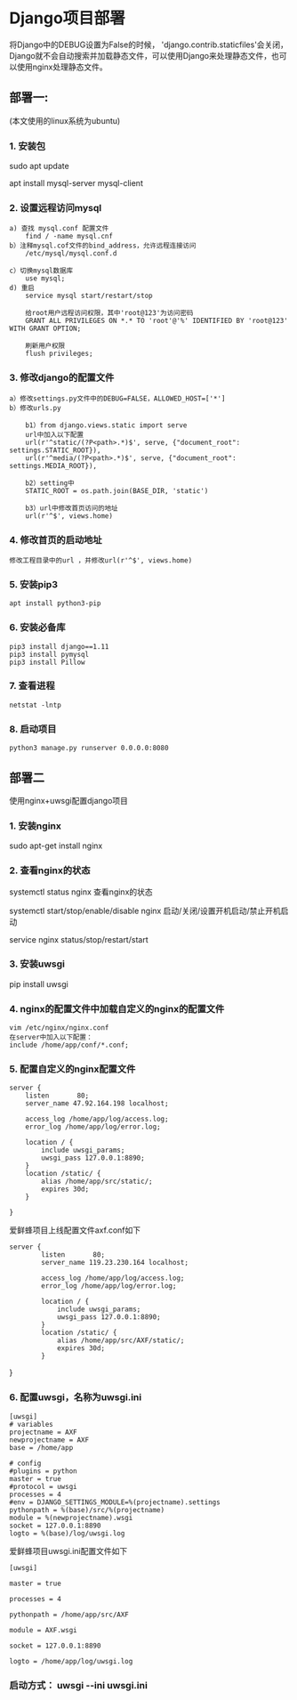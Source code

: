 # Django项目部署
将Django中的DEBUG设置为False的时候， 'django.contrib.staticfiles'会关闭，Django就不会自动搜索并加载静态文件，可以使用Django来处理静态文件，也可以使用nginx处理静态文件。
## 部署一:
(本文使用的linux系统为ubuntu)

### 1. 安装包
sudo apt update

apt install mysql-server mysql-client

### 2. 设置远程访问mysql

	a) 查找 mysql.conf 配置文件 
		find / -name mysql.cnf
	b）注释mysql.cof文件的bind_address，允许远程连接访问
		/etc/mysql/mysql.conf.d

	c）切换mysql数据库
		use mysql;
	d) 重启
		service mysql start/restart/stop	
		
		给root用户远程访问权限，其中'root@123'为访问密码
		GRANT ALL PRIVILEGES ON *.* TO 'root'@'%' IDENTIFIED BY 'root@123' WITH GRANT OPTION;

		刷新用户权限
		flush privileges; 

### 3. 修改django的配置文件

	a）修改settings.py文件中的DEBUG=FALSE，ALLOWED_HOST=['*']
	b）修改urls.py

		b1）from django.views.static import serve
		url中加入以下配置
		url(r'^static/(?P<path>.*)$', serve, {"document_root": settings.STATIC_ROOT}),
		url(r'^media/(?P<path>.*)$', serve, {"document_root": settings.MEDIA_ROOT}),

		b2）setting中
		STATIC_ROOT = os.path.join(BASE_DIR, 'static')

		b3）url中修改首页访问的地址
		url(r'^$', views.home)


### 4. 修改首页的启动地址

	修改工程目录中的url ，并修改url(r'^$', views.home)

### 5. 安装pip3

	apt install python3-pip

### 6. 安装必备库

	pip3 install django==1.11
	pip3 install pymysql
	pip3 install Pillow

### 7. 查看进程

 	netstat -lntp

### 8. 启动项目

	python3 manage.py runserver 0.0.0.0:8080

## 部署二
使用nginx+uwsgi配置django项目

### 1. 安装nginx
sudo apt-get install nginx
	
### 2. 查看nginx的状态

systemctl status nginx 查看nginx的状态

systemctl start/stop/enable/disable nginx 启动/关闭/设置开机启动/禁止开机启动

service nginx status/stop/restart/start

### 3. 安装uwsgi
pip install uwsgi

### 4. nginx的配置文件中加载自定义的nginx的配置文件

	vim /etc/nginx/nginx.conf
	在server中加入以下配置：
	include /home/app/conf/*.conf;


### 5. 配置自定义的nginx配置文件

	server {
	    listen       80;
	    server_name 47.92.164.198 localhost;

	    access_log /home/app/log/access.log;
	    error_log /home/app/log/error.log;

	    location / {
	        include uwsgi_params;
	        uwsgi_pass 127.0.0.1:8890;
	    }
	    location /static/ {
	        alias /home/app/src/static/;
	        expires 30d;
	    }

	}

爱鲜蜂项目上线配置文件axf.conf如下

	server {
            listen       80;
            server_name 119.23.230.164 localhost;

            access_log /home/app/log/access.log;
            error_log /home/app/log/error.log;

            location / {
                include uwsgi_params;
                uwsgi_pass 127.0.0.1:8890;
            }
            location /static/ {
                alias /home/app/src/AXF/static/;
                expires 30d;
            }
}

### 6. 配置uwsgi，名称为uwsgi.ini
	
	[uwsgi]
	# variables
	projectname = AXF
	newprojectname = AXF
	base = /home/app

	# config
	#plugins = python
	master = true
	#protocol = uwsgi
	processes = 4
	#env = DJANGO_SETTINGS_MODULE=%(projectname).settings
	pythonpath = %(base)/src/%(projectname)
	module = %(newprojectname).wsgi
	socket = 127.0.0.1:8890
	logto = %(base)/log/uwsgi.log

爱鲜蜂项目uwsgi.ini配置文件如下

	
	[uwsgi]

	master = true
	
	processes = 4
	
	pythonpath = /home/app/src/AXF
	
	module = AXF.wsgi
	
	socket = 127.0.0.1:8890
	
	logto = /home/app/log/uwsgi.log


### 启动方式： uwsgi --ini uwsgi.ini